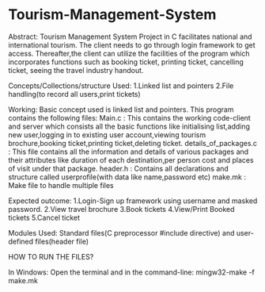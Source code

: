 # Tourism-Management-System
Abstract:
  Tourism Management System Project in C facilitates national and international tourism. The client needs to go through login       framework to get access. Thereafter,the client can utilize the facilities of the program which incorporates functions such as     booking ticket, printing ticket, cancelling ticket, seeing the travel industry handout.

Concepts/Collections/structure Used:
  1.Linked list and pointers
  2.File handling(to record all users,print tickets)

Working:
  Basic concept used is linked list and pointers.
  This program contains the following files: 
    Main.c : This contains the working code-client and server which consists all the basic functions like initialising list,adding             new user,logging in to existing user account,viewing tourism brochure,booking ticket,printing ticket,deleting ticket.
    details_of_packages.c : This file contains all the information and details of various packages and their attributes like        duration of each destination,per person cost and places of visit under that package.
    header.h : Contains all declarations and structure called userprofile(with data like name,password etc)
    make.mk : Make file to handle multiple files

Expected outcome:
  1.Login-Sign up framework using username and masked password.
  2.View travel brochure
  3.Book tickets
  4.View/Print Booked tickets
  5.Cancel ticket
  
Modules Used:
  Standard files(C preprocessor #include directive) and user-defined files(header file)
  
HOW TO RUN THE FILES?

  In Windows:
    Open the terminal and in the command-line:
        mingw32-make -f make.mk
